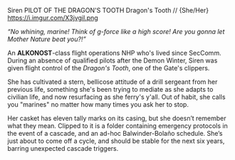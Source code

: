 Siren
PILOT OF THE DRAGON'S TOOTH
Dragon's Tooth //
{She/Her}
https://i.imgur.com/X3jvgil.png

*“No whining, marine! Think of g-force like a high score! Are you gonna let Mother Nature beat you?!”*


An **ALKONOST**-class flight operations NHP who's lived since SecComm. During an absence of qualified pilots after the Demon Winter, Siren was given flight control of the *Dragon's Tooth*, one of the Gate's clippers.

She has cultivated a stern, bellicose attitude of a drill sergeant from her previous life, something she's been trying to mediate as she adapts to civilian life, and now resurfacing as she ferry's y'all.
Out of habit, she calls you "marines" no matter how many times you ask her to stop.

Her casket has eleven tally marks on its casing, but she doesn’t remember what they mean. Clipped to it is a folder containing emergency protocols in the event of a cascade, and an ad-hoc Balwinder-Bolaño schedule.
She’s just about to come off a cycle, and should be stable for the next six years, barring unexpected cascade triggers.
